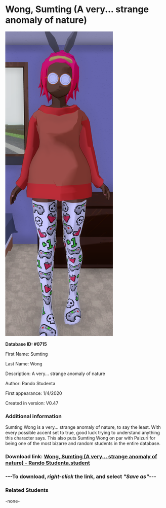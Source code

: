 # Wong, Sumting (A very... strange anomaly of nature)

<img src="../../Files/Images/Wong, Sumting (A very... strange anomaly of nature).png" title="Wong, Sumting (A very... strange anomaly of nature) - Rando Studenta">

**Database ID: #0715**

First Name: Sumting

Last Name: Wong

Description: A very... strange anomaly of nature

Author: Rando Studenta

First appearance: 1/4/2020

Created in version: V0.47

### Additional information

Sumting Wong is a very... strange anomaly of nature, to say the least. With every possible accent set to true, good luck trying to understand anything this character says. This also puts Sumting Wong on par with Paizuri for being one of the most bizarre and random students in the entire database.

### Download link: <a href="https://raw.githubusercontent.com/Arbiter1223/Daigaku-Gurashi-Custom-Students/master/Files/Student%20Files/Wong%2C%20Sumting%20(A%20very...%20strange%20anomaly%20of%20nature)%20-%20Rando%20Studenta.student">Wong, Sumting (A very... strange anomaly of nature) - Rando Studenta.student</a>

### ---**To download, _right-click_ the link, and select _"Save as"_**---

### Related Students

-none-

